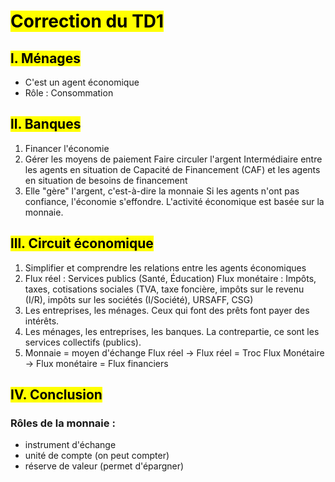 # <mark class="hltr-purple hltr-bold">Correction du TD1</mark>

## <mark class="hltr-green hltr-bold">l. Ménages</mark>

- C'est un agent économique
- Rôle : Consommation

## <mark class="hltr-green hltr-bold">ll. Banques</mark>

1. Financer l'économie
2. Gérer les moyens de paiement
   Faire circuler l'argent
   Intermédiaire entre les agents en situation de Capacité de Financement (CAF) et les agents en situation de besoins de financement
3. Elle "gère" l'argent, c'est-à-dire la monnaie
   Si les agents n'ont pas confiance, l'économie s'effondre.
   L'activité économique est basée sur la monnaie. 

## <mark class="hltr-green hltr-bold">lll. Circuit économique</mark>

1. Simplifier et comprendre les relations entre les agents économiques
2. Flux réel : Services publics (Santé, Éducation)
   Flux monétaire : Impôts, taxes, cotisations sociales (TVA, taxe foncière, impôts sur le revenu (I/R), impôts sur les sociétés (I/Société), URSAFF, CSG)
3. Les entreprises, les ménages. Ceux qui font des prêts font payer des intérêts.
4. Les ménages, les entreprises, les banques.
   La contrepartie, ce sont les services collectifs (publics).
5. Monnaie = moyen d'échange
   Flux réel -> Flux réel = Troc
   Flux Monétaire -> Flux monétaire = Flux financiers
## <mark class="hltr-green hltr-bold">IV. Conclusion</mark>

### **Rôles de la monnaie :**
- instrument d'échange
- unité de compte (on peut compter)
- réserve de valeur (permet d'épargner)
   